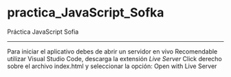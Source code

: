 # practica_JavaScript_Sofka
Práctica JavaScript Sofia

--- 

Para iniciar el aplicativo debes de abrir un servidor en vivo
  Recomendable utilizar Visual Studio Code, descarga la extensión *Live Server*
  Click derecho sobre el archivo index.html y seleccionar la opción: Open with Live Server

